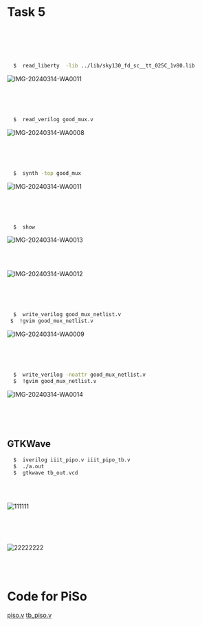 # Task 5

<br />
<br />
<br />
<br />

```bash
  $  read_liberty  -lib ../lib/sky130_fd_sc__tt_025C_1v80.lib
```


![IMG-20240314-WA0011](https://github.com/PavanCGowda/vsd_workshop/assets/101002213/6ea2f627-ee04-417b-a70c-2e8f5bfd2591)


<br />
<br />
<br />

```bash
  $  read_verilog good_mux.v
```

![IMG-20240314-WA0008](https://github.com/PavanCGowda/vsd_workshop/assets/101002213/75b58748-aeff-4976-ad1b-7f841a67b835)


<br />
<br />
<br />


```bash
  $  synth -top good_mux
```

![IMG-20240314-WA0011](https://github.com/PavanCGowda/vsd_workshop/assets/101002213/711b693f-3675-4076-8425-447d2b805d37)

<br />
<br />
<br />

```bash
  $  show
```
![IMG-20240314-WA0013](https://github.com/PavanCGowda/vsd_workshop/assets/101002213/d5425d01-f1de-4533-8638-d5a5616eb477)

<br />
<br />

![IMG-20240314-WA0012](https://github.com/PavanCGowda/vsd_workshop/assets/101002213/a7987ee5-f533-4682-b02b-b7f52e5ae26c)


<br />
<br />
<br />

```bash
  $  write_verilog good_mux_netlist.v
 $  !gvim good_mux_netlist.v
```

![IMG-20240314-WA0009](https://github.com/PavanCGowda/vsd_workshop/assets/101002213/4b3ac0f5-3305-4c9a-96bd-f10b058a7b6b)


<br />
<br />
<br />

```bash
  $  write_verilog -noattr good_mux_netlist.v
  $  !gvim good_mux_netlist.v
```


![IMG-20240314-WA0014](https://github.com/PavanCGowda/vsd_workshop/assets/101002213/3fe2d269-2a92-47a6-92ad-f63f18e5092f)



<br />
<br />
<br />
 
## GTKWave

```bash
  $  iverilog iiit_pipo.v iiit_pipo_tb.v 
  $  ./a.out
  $  gtkwave tb_out.vcd
```
<br />
<br />

![111111](https://github.com/PavanCGowda/vsd_workshop/assets/101002213/c4f5cdad-6090-4104-a13a-e8fa151b30ca)

<br />


<br />

<br />



![22222222](https://github.com/PavanCGowda/vsd_workshop/assets/101002213/d730406b-4f28-4b58-9f46-d51dc009969b)

<br />
<br />

# Code for PiSo

[piso.v](https://github.com/PavanCGowda/vsd_workshop/blob/main/PISO_code/piso.v)
[tb_piso.v](https://github.com/PavanCGowda/vsd_workshop/blob/main/PISO_code/tb_piso.v)






